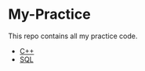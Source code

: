 # My-Practice

This repo contains all my practice code.

- [C++](https://github.com/Harshal0902/My-Practice/tree/main/C%2B%2B)
- [SQL](https://github.com/Harshal0902/My-Practice/tree/main/)
